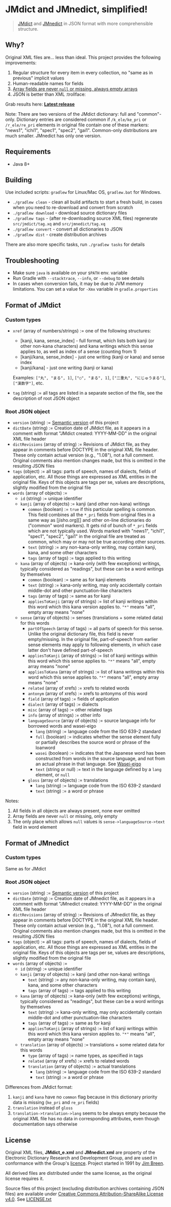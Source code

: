 # JMdict and JMnedict, simplified!

> [JMdict](http://www.edrdg.org/jmdict/j_jmdict.html) and [JMnedict](http://www.edrdg.org/enamdict/enamdict_doc.html) in JSON format with more comprehensible structure.

## Why?

Original XML files are... less than ideal. This project provides the following improvements:

1. Regular structure for every item in every collection, no "same as in previous" implicit values
2. Human-readable names for fields
3. [Array fields are never `null` or missing, always empty arrays](http://thecodelesscode.com/case/6) 
4. JSON is better than XML :trollface:

Grab results here: **[Latest release](https://github.com/scriptin/jmdict-simplified/releases/latest)**

Note: There are two versions of the JMdict dictionary: full and "common"-only. Dictionary entries are considered common if `/k_ele/ke_pri` or `/r_ele/re_pri` elements in original file contain one of these markers: "news1", "ichi1", "spec1", "spec2", "gai1". Common-only distributions are much smaller. JMnedict has only one version.

## Requirements

- Java 8+

## Building

Use included scripts: `gradlew` for Linux/Mac OS, `gradlew.bat` for Windows.

- `./gradlew clean` - clean all build artifacts to start a fresh build, in cases when you need to re-download and convert from scratch
- `./gradlew download` - download source dictionary files
- `./gradlew tags` - (after re-downloading source XML files) regenerate `src/jmdict/tag.xq` and `src/jmnedict/tag.xq`
- `./gradlew convert` - convert all dictionaries to JSON
- `./gradlew dist` - create distribution archives

There are also more specific tasks, run `./gradlew tasks` for details

## Troubleshooting

- Make sure `java` is available on your `$PATH` env. variable
- Run Gradle with `--stacktrace`, `--info`, or `--debug` to see details
- In cases when conversion fails, it may be due to JVM memory limitations. 
  You can set a value for `-Xmx` variable in `gradle.properties`

## Format of JMdict

### Custom types

- `xref` (array of numbers/strings) := one of the following structures:

    - [kanji, kana, sense_index] - full format, which lists both kanji (or other non-kana characters) and kana writings which this sense applies to, as well as index of a sense (counting from 1)
    - [kanji/kana, sense_index] - just one writing (kanji or kana) and sense index
    - [kanji/kana] - just one writing (kanji or kana)

    Examples: `["丸", "まる", 1]`, `["○", "まる", 1]`, `["二重丸", "にじゅうまる"]`, `["漢数字"]`, etc.

- `tag` (string) := all tags are listed in a separate section of the file, see the description of root JSON object

### Root JSON object

- `version` (string) := [Semantic version](http://semver.org/) of this project
- `dictDate` (string) := Creation date of JMdict file, as it appears in a comment with format "JMdict created: YYYY-MM-DD" in the original XML file header
- `dictRevisions` (array of string) := Revisions of JMdict file, as they appear in comments before DOCTYPE in the original XML file header. These only contain actual version (e.g., "1.08"), not a full comment. Original comments also mention changes made, but this is omitted in the resulting JSON files
- `tags` (object) := all tags: parts of speech, names of dialects, fields of application, etc. All those things are expressed as XML entities in the original file. Keys of this objects are tags per se, values are descriptions, slightly modified from the original file
- `words` (array of objects) :=
    - `id` (string) := unique identifier
    - `kanji` (array of objects) := kanji (and other non-kana) writings
        - `common` (boolean) := `true` if this particular spelling is common. This field combines all the `*_pri` fields from original files in a same way as [jisho.org][] and other on-line dictionaries do ("common" word markers). It gets rid of bunch of `*_pri` fields which are not typically used. Words marked with "news1", "ichi1", "spec1", "spec2", "gai1" in the original file are treated as common, which may or may not be true according other sources.
        - `text` (string) := any non-kana-only writing, may contain kanji, kana, and some other characters
        - `tags` (array of tags) := tags applied to this writing
    - `kana` (array of objects) := kana-only (with few exceptions) writings, typically considered as "readings", but these can be a word writings by themselves
        - `common` (boolean) := same as for kanji elements
        - `text` (string) := kana-only writing, may only accidentally contain middle-dot and other punctuation-like characters
        - `tags` (array of tags) := same as for kanji
        - `appliesToKanji` (array of strings) := list of kanji writings within this word which this kana version applies to. `"*"` means "all", empty array means "none"
    - `sense` (array of objects) := senses (translations + some related data) for this words
        - `partOfSpeech` (array of tags) := all parts of speech for this sense. Unlike the original dictionary file, this field is never empty/missing. In the original file, part-of-speech from earlier sense elements may apply to following elements, in which case latter don't have defined part-of-speech
        - `appliesToKanji` (array of strings) := list of kanji writings within this word which this sense applies to. `"*"` means "all", empty array means "none"
        - `appliesToKana` (array of strings) := list of kana writings within this word which this sense applies to. `"*"` means "all", empty array means "none"
        - `related` (array of xrefs) := xrefs to related words
        - `antonym` (array of xrefs) := xrefs to antonyms of this word
        - `field` (array of tags) := fields of application
        - `dialect` (array of tags) := dialects
        - `misc` (array of tags) := other related tags
        - `info` (array of strings) := other info
        - `languageSource` (array of objects) := source language info for borrowed words and wasei-eigo
            - `lang` (string) := language code from the ISO 639-2 standard
            - `full` (boolean) := indicates whether the sense element fully or partially describes the source word or phrase of the loanword
            - `wasei` (boolean) := indicates that the Japanese word has been constructed from words in the source language, and not from an actual phrase in that language. See [Wasei-eigo](https://en.wikipedia.org/wiki/Wasei-eigo)
            - `text` (string or null) := text in the language defined by a `lang` element, or `null`
        - `gloss` (array of objects) := translations
            - `lang` (string) := language code from the ISO 639-2 standard
            - `text` (string) := a word or phrase

Notes:

1. All fields in all objects are always present, none ever omitted
2. Array fields are never `null` or missing, only empty
3. The only place which allows `null` values is `sense->languageSource->text` field in word element

## Format of JMnedict

### Custom types

Same as for JMdict

### Root JSON object

- `version` (string) := [Semantic version](http://semver.org/) of this project
- `dictDate` (string) := Creation date of JMnedict file, as it appears in a comment with format "JMnedict created: YYYY-MM-DD" in the original XML file header
- `dictRevisions` (array of string) := Revisions of JMnedict file, as they appear in comments before DOCTYPE in the original XML file header. These only contain actual version (e.g., "1.08"), not a full comment. Original comments also mention changes made, but this is omitted in the resulting JSON files
- `tags` (object) := all tags: parts of speech, names of dialects, fields of application, etc. All those things are expressed as XML entities in the original file. Keys of this objects are tags per se, values are descriptions, slightly modified from the original file
- `words` (array of objects) :=
    - `id` (string) := unique identifier
    - `kanji` (array of objects) := kanji (and other non-kana) writings
        - `text` (string) := any non-kana-only writing, may contain kanji, kana, and some other characters
        - `tags` (array of tags) := tags applied to this writing
    - `kana` (array of objects) := kana-only (with few exceptions) writings, typically considered as "readings", but these can be a word writings by themselves
        - `text` (string) := kana-only writing, may only accidentally contain middle-dot and other punctuation-like characters
        - `tags` (array of tags) := same as for kanji
        - `appliesToKanji` (array of strings) := list of kanji writings within this word which this kana version applies to. `"*"` means "all", empty array means "none"
    - `translation` (array of objects) := translations + some related data for this words
        - `type` (array of tags) := name types, as specified in tags
        - `related` (array of xrefs) := xrefs to related words
        - `translation` (array of objects) := actual translations
            - `lang` (string) := language code from the ISO 639-2 standard
            - `text` (string) := a word or phrase

Differences from JMdict format:

1. `kanji` and `kana` have no `common` flag because in this dictionary priority data is missing (`ke_pri` and `re_pri` fields)
2. `translation` instead of `gloss`
3. `translation->translation->lang` seems to be always empty because the original XML file has no data in corresponding attributes, even though documentation says otherwise

## License

Original XML files, **JMdict_e.xml** and **JMnedict.xml** are property of the Electronic Dictionary Research and Development Group, and are used in conformance with the Group's [licence](http://www.edrdg.org/edrdg/licence.html). Project started in 1991 by [Jim Breen](http://www.csse.monash.edu.au/~jwb/).

All derived files are distributed under the same license, as the original license requires it.

Source files of this project (excluding distribution archives containing JSON files) are available under [Creative Commons Attribution-ShareAlike License v4.0](http://creativecommons.org/licenses/by-sa/4.0/). See [LICENSE.txt](LICENSE.txt)
